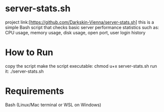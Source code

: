 # server-stats.sh
project link:[https://github.com/Darkskin-Vienna/server-stats.sh]
this is a simple Bash script that checks basic server performance statistics such as:
CPU usage, memory usage, disk usage, open port, user login history

# How to Run
copy the script
make the script executable: chmod u+x server-stats.sh
run it: ./server-stats.sh

# Requirements
Bash (Linux/Mac terminal or WSL on Windows)
